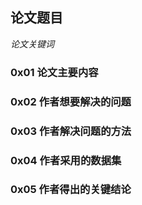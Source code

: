 ## 论文题目

*论文关键词*

### 0x01 论文主要内容

### 0x02 作者想要解决的问题


### 0x03 作者解决问题的方法


### 0x04 作者采用的数据集


### 0x05 作者得出的关键结论